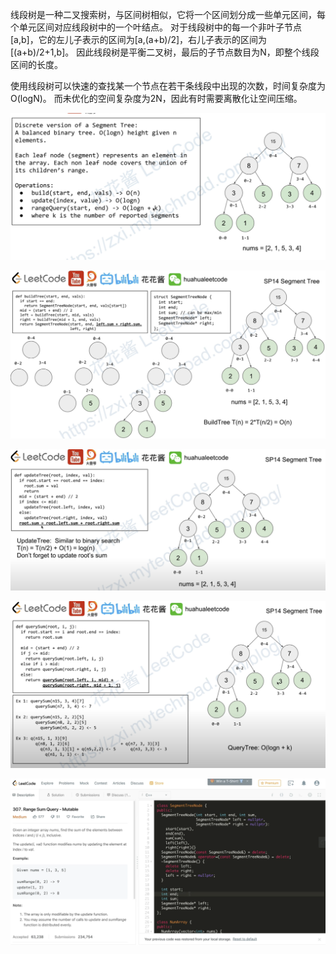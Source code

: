 线段树是一种二叉搜索树，与区间树相似，它将一个区间划分成一些单元区间，每个单元区间对应线段树中的一个叶结点。
对于线段树中的每一个非叶子节点[a,b]，它的左儿子表示的区间为[a,(a+b)/2]，右儿子表示的区间为[(a+b)/2+1,b]。
因此线段树是平衡二叉树，最后的子节点数目为N，即整个线段区间的长度。

使用线段树可以快速的查找某一个节点在若干条线段中出现的次数，时间复杂度为O(logN)。
而未优化的空间复杂度为2N，因此有时需要离散化让空间压缩。

![img.png](assets/img.png)

![image.png](./assets/image.png)

![image.png](./assets/1648869669167-image.png)


![image.png](./assets/1648869443396-image.png)


![image.png](./assets/1648869484525-image.png)
